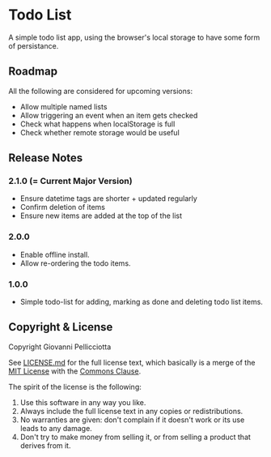 # Todo List

A simple todo list app, using the browser's local storage to have some form of persistance.


## Roadmap

All the following are considered for upcoming versions:
- Allow multiple named lists
- Allow triggering an event when an item gets checked
- Check what happens when localStorage is full
- Check whether remote storage would be useful


## Release Notes

### 2.1.0 (= Current Major Version)
- Ensure datetime tags are shorter + updated regularly
- Confirm deletion of items
- Ensure new items are added at the top of the list

### 2.0.0
- Enable offline install.
- Allow re-ordering the todo items.

### 1.0.0
- Simple todo-list for adding, marking as done and deleting todo list items.


## Copyright & License

Copyright Giovanni Pellicciotta

See [LICENSE.md](./LICENSE.md) for the full license text, which basically is a merge
of the [MIT License](https://opensource.org/licenses/MIT) with the [Commons Clause](https://commonsclause.com/).

The spirit of the license is the following:  
  1. Use this software in any way you like.
  2. Always include the full license text in any copies or redistributions.
  3. No warranties are given: don't complain if it doesn't work or its use leads to any damage.
  4. Don't try to make money from selling it, or from selling a product that derives from it.
